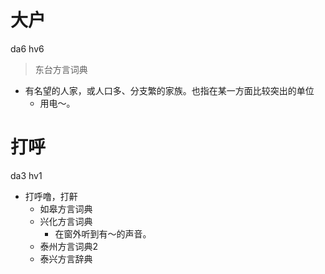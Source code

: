 # 大户
da6 hv6
> 东台方言词典
- 有名望的人家，或人口多、分支繁的家族。也指在某一方面比较突出的单位
  - 用电～。

# 打呼
da3 hv1
+ 打呼噜，打鼾
  * 如皋方言词典
  * 兴化方言词典
    - 在窗外听到有～的声音。
  * 泰州方言词典2
  * 泰兴方言辞典

